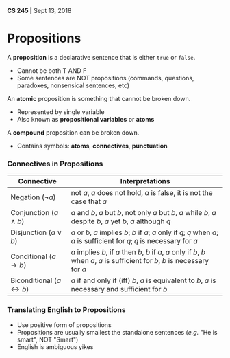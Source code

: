 **CS 245 |** Sept 13, 2018


# Propositions

A __proposition__ is a declarative sentence that is either `true` or `false`.
 - Cannot be both T AND F
 - Some sentences are NOT propositions (commands, questions, paradoxes, nonsensical sentences, etc)

An __atomic__ proposition is something that cannot be broken down.
 - Represented by single variable
 - Also known as __propositional variables__ or __atoms__

A __compound__ proposition can be broken down.
 - Contains symbols: __atoms__, __connectives__, __punctuation__

### Connectives in Propositions
| Connective | Interpretations |
| --- | --- |
| Negation ($\neg a$)   | not $a$, $a$ does not hold, $a$ is false, it is not the case that $a$  |
| Conjunction ($a \wedge b$)   | $a$ and $b$, $a$ but $b$, not only $a$ but $b$, $a$ while $b$, $a$ despite $b$, $a$ yet $b$, $a$ although $q$  |
| Disjunction ($a \vee b$) | $a$ or $b$, $a$ implies $b$; $b$ if $a$; $a$ only if 𝑞; 𝑞 when $a$; $a$ is sufficient for 𝑞; 𝑞 is necessary for $a$  |
| Conditional ($a \rightarrow b$) | $a$ implies $b$, if $a$ then $b$, $b$ if $a$, $a$ only if $b$, $b$ when $a$, $a$ is sufficient for $b$, $b$ is necessary for $a$  |
| Biconditional ($a \leftrightarrow b$)  | $a$ if and only if (iff) $b$, $a$ is equivalent to $b$, $a$ is necessary and sufficient for $b$  |

### Translating English to Propositions
 - Use positive form of propositions
 - Propositions are usually smallest the standalone sentences (_e.g._ "He is smart", NOT "Smart")
 - English is ambiguous yikes
